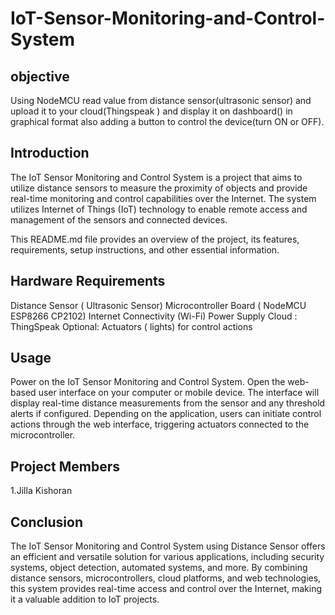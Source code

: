 # IoT-Sensor-Monitoring-and-Control-System
## objective
Using NodeMCU read value from distance sensor(ultrasonic sensor) and upload it to your cloud(Thingspeak ) and display it on dashboard() in graphical format also adding a button to control the device(turn ON or OFF).



## Introduction
The IoT Sensor Monitoring and Control System is a project that aims to utilize distance sensors to measure the proximity of objects and provide real-time monitoring and control capabilities over the Internet. The system utilizes Internet of Things (IoT) technology to enable remote access and management of the sensors and connected devices.

This README.md file provides an overview of the project, its features, requirements, setup instructions, and other essential information.


## Hardware Requirements
Distance Sensor ( Ultrasonic Sensor)
Microcontroller Board ( NodeMCU ESP8266 CP2102)
Internet Connectivity (Wi-Fi)
Power Supply
Cloud  : ThingSpeak
Optional: Actuators ( lights) for control actions



## Usage


Power on the IoT Sensor Monitoring and Control System.
Open the web-based user interface on your computer or mobile device.
The interface will display real-time distance measurements from the sensor and any threshold alerts if configured.
Depending on the application, users can initiate control actions through the web interface, triggering actuators connected to the microcontroller.

 ## Project Members

1.Jilla Kishoran


## Conclusion
The IoT Sensor Monitoring and Control System using Distance Sensor offers an efficient and versatile solution for various applications, including security systems, object detection, automated systems, and more. By combining distance sensors, microcontrollers, cloud platforms, and web technologies, this system provides real-time access and control over the Internet, making it a valuable addition to IoT projects.

                                                                                                           

